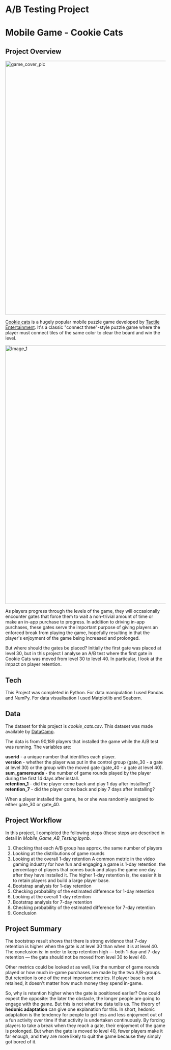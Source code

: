 # A/B Testing Project 

Mobile Game - Cookie Cats
======

Project Overview
------
<img width="798" alt="game_cover_pic" src="https://user-images.githubusercontent.com/78367070/203767538-f0af4589-a859-4a03-b783-bf49bdd05b0b.png">

[Cookie cats](https://www.facebook.com/cookiecatsgame) is a hugely popular mobile puzzle game developed by [Tactile Entertainment](https://tactilegames.com/). It's a classic "connect three"-style puzzle game where the player must connect tiles of the same color to clear the board and win the level.

<img width="813" alt="Image_1" src="https://user-images.githubusercontent.com/78367070/203767725-144cb5dc-8ae4-463a-828d-01edb0000baf.png">

As players progress through the levels of the game, they will occasionally encounter gates that force them to wait a non-trivial amount of time or make an in-app purchase to progress. In addition to driving in-app purchases, these gates serve the important purpose of giving players an enforced break from playing the game, hopefully resulting in that the player's enjoyment of the game being increased and prolonged.

But where should the gates be placed? Initially the first gate was placed at level 30, but in this project I analyse an A/B test where the first gate in Cookie Cats was moved from level 30 to level 40. In particular, I look at the impact on player retention.


Tech
------
This Project was completed in Python. For data manipulation I used Pandas and NumPy. For data visualisation I used Matplotlib and Seaborn. 


Data
------
The dataset for this project is *cookie_cats.csv*. This dataset was made available by [DataCamp](https://www.datacamp.com/).

The data is from 90,189 players that installed the game while the A/B test was running. The variables are:

**userid** - a unique number that identifies each player. <br>
**version** - whether the player was put in the control group (gate_30 - a gate at level 30) or the group with the moved gate (gate_40 - a gate at level 40). <br>
**sum_gamerounds** - the number of game rounds played by the player during the first 14 days after install. <br>
**retention_1** - did the player come back and play 1 day after installing? <br>
**retention_7** - did the player come back and play 7 days after installing? <br>

When a player installed the game, he or she was randomly assigned to either gate_30 or gate_40.


Project Workflow
------
In this project, I completed the following steps (these steps are described in detail in *Mobile_Game_AB_Testing.ipynb*.
1. Checking that each A/B group has approx. the same number of players
2. Looking at the distributions of game rounds
3. Looking at the overall 1-day retention
   A common metric in the video gaming industry for how fun and engaging a game is 1-day retention: the percentage of players that comes back and plays the game one day after they have installed it. The higher 1-day retention is, the easier it is to retain players and build a large player base.
4. Bootstrap analysis for 1-day retention 
5. Checking probability of the estimated difference for 1-day retention
6. Looking at the overall 1-day retention
7. Bootstrap analysis for 7-day retention
8. Checking probability of the estimated difference for 7-day retention
9. Conclusion


Project Summary
------
The bootstrap result shows that there is strong evidence that 7-day retention is higher when the gate is at level 30 than when it is at level 40. The conclusion is: in order to keep retention high — both 1-day and 7-day retention — the gate should not be moved from level 30 to level 40.

Other metrics could be looked at as well, like the number of game rounds played or how much in-game purchases are made by the two A/B-groups. But retention is one of the most important metrics. If player base is not retained, it doesn't matter how much money they spend in-game.

So, why is retention higher when the gate is positioned earlier? One could expect the opposite: the later the obstacle, the longer people are going to engage with the game. But this is not what the data tells us. The theory of **hedonic adaptation** can give one explanation for this. In short, hedonic adaptation is the tendency for people to get less and less enjoyment out of a fun activity over time if that activity is undertaken continuously. By forcing players to take a break when they reach a gate, their enjoyment of the game is prolonged. But when the gate is moved to level 40, fewer players make it far enough, and they are more likely to quit the game because they simply got bored of it.
